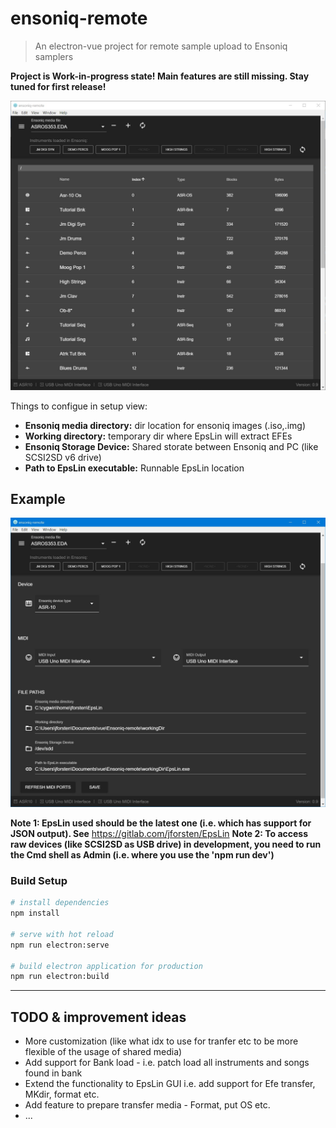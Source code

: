 # ensoniq-remote

> An electron-vue project for remote sample upload to Ensoniq samplers

**Project is Work-in-progress state! Main features are still missing. Stay tuned for first release!**

![alt text](documentation/browser_view.JPG)

Things to configue in setup view:

- **Ensoniq media directory:** dir location for ensoniq images (.iso,.img)
- **Working directory:** temporary dir where EpsLin will extract EFEs
- **Ensoniq Storage Device:** Shared storate between Ensoniq and PC (like SCSI2SD v6 drive)
- **Path to EpsLin executable:** Runnable EpsLin location

## Example

![alt text](documentation/settings_view.JPG)

**Note 1: EpsLin used should be the latest one (i.e. which has support for JSON output). See** <https://gitlab.com/jforsten/EpsLin>
**Note 2: To access raw devices (like SCSI2SD as USB drive) in development, you need to run the Cmd shell as Admin (i.e. where you use the 'npm run dev')**

### Build Setup

```bash
# install dependencies
npm install

# serve with hot reload
npm run electron:serve

# build electron application for production
npm run electron:build

```

---

## TODO & improvement ideas

- More customization (like what idx to use for tranfer etc to be more flexible of the usage of shared media)
- Add support for Bank load - i.e. patch load all instruments and songs found in bank
- Extend the functionality to EpsLin GUI i.e. add support for Efe transfer, MKdir, format etc.
- Add feature to prepare transfer media - Format, put OS etc.
- ...
